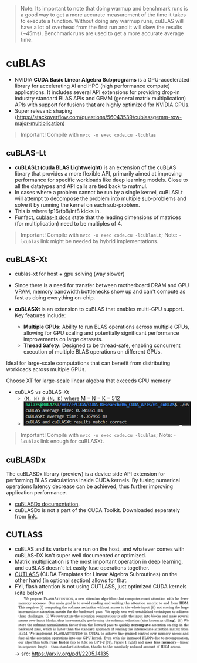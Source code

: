 > Note: Its important to note that doing warmup and benchmark runs is a good way to get a more accurate measurement of the time it takes to execute a function. Without doing any warmup runs, cuBLAS will have a lot of overhead from the first run and it will skew the results (~45ms). Benchmark runs are used to get a more accurate average time.

# cuBLAS

- NVIDIA **CUDA Basic Linear Algebra Subprograms** is a GPU-accelerated library for accelerating AI and HPC (high performance compute) applications. It includes several API extensions for providing drop-in industry standard BLAS APIs and GEMM (general matrix multiplication) APIs with support for fusions that are highly optimized for NVIDIA GPUs.
- Super relevant: shaping (https://stackoverflow.com/questions/56043539/cublassgemm-row-major-multiplication)

> Important! Compile with `nvcc -o exec code.cu -lcublas`

## cuBLAS-Lt
- **cuBLASLt (cuda BLAS Lightweight)** is an extension of the cuBLAS library that provides a more flexible API, primarily aimed at improving performance for specific workloads like deep learning models. Close to all the datatypes and API calls are tied back to matmul.
- In cases where a problem cannot be run by a single kernel, cuBLASLt will attempt to decompose the problem into multiple sub-problems and solve it by running the kernel on each sub-problem.
- This is where fp16/fp8/int8 kicks in.
- Funfact, [cublas-lt docs](https://docs.nvidia.com/cuda/cublas/#cublasltmatmul) state that the leading dimensions of matrices (for multiplication) need to be multiples of 4.

> Important! Compile with `nvcc -o exec code.cu -lcublasLt`; Note: `-lcublas` link might be needed by hybrid implementations. 

## cuBLAS-Xt
- cublas-xt for host + gpu solving (way slower)
- Since there is a need for transfer between motherboard DRAM and GPU VRAM, memory bandwidth bottlenecks show up and can't compute as fast as doing everything on-chip.

- **cuBLASXt** is an extension to cuBLAS that enables multi-GPU support. Key features include:
    - **Multiple GPUs:** Ability to run BLAS operations across multiple GPUs, allowing for GPU scaling and potentially significant performance improvements on large datasets.
    - **Thread Safety:** Designed to be thread-safe, enabling concurrent execution of multiple BLAS operations on different GPUs.

Ideal for large-scale computations that can benefit from distributing workloads across multiple GPUs.

Choose XT for large-scale linear algebra that exceeds GPU memory

- cuBLAS vs cuBLAS-Xt
    - `(M, N) @ (N, K)` where M = N = K = 512
    - ![](../assets/cublas_vs_cublasxt.png)

> Important! Compile with `nvcc -o exec code.cu -lcublas`; Note: `-lcublas` link enough for cuBLASXt. 

## cuBLASDx

The cuBLASDx library (preview) is a device side API extension for performing BLAS calculations inside CUDA kernels. By fusing numerical operations latency decrease can be achieved, thus further improving application performance.

- [cuBLASDx documentation](https://docs.nvidia.com/cuda/cublasdx).
- cuBLASDx is not a part of the CUDA Toolkit. Downloaded separately from [link](https://developer.nvidia.com/cublasdx-downloads).

## CUTLASS
- cuBLAS and its variants are run on the host, and whatever comes with cuBLAS-DX isn't super well documented or optimized. 
- Matrix multiplication is the most important operation in deep learning, and cuBLAS doesn't let easily fuse operations together. 
- [CUTLASS](https://github.com/NVIDIA/cutlass) (CUDA Templates for Linear Algebra Subroutines) on the other hand (in optional section) allows for that.
- FYI, flash attention is not using CUTLASS, just optimized CUDA kernels (cite below)
![](../assets/flashattn.png) -> src: https://arxiv.org/pdf/2205.14135
